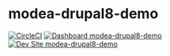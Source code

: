# modea-drupal8-demo

[![CircleCI](https://circleci.com/gh/jebschiefer/modea-drupal8-demo.svg?style=shield)](https://circleci.com/gh/jebschiefer/modea-drupal8-demo)
[![Dashboard modea-drupal8-demo](https://img.shields.io/badge/dashboard-modea_drupal8_demo-yellow.svg)](https://dashboard.pantheon.io/sites/5f8ccfa7-a80e-4a2c-96b8-65d776271358#dev/code)
[![Dev Site modea-drupal8-demo](https://img.shields.io/badge/site-modea_drupal8_demo-blue.svg)](http://dev-modea-drupal8-demo.pantheonsite.io/)